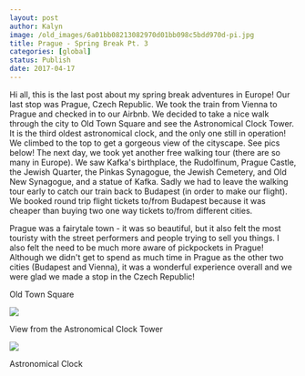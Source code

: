 ```yaml
---
layout: post
author: Kalyn
image: /old_images/6a01bb08213082970d01bb098c5bdd970d-pi.jpg
title: Prague - Spring Break Pt. 3
categories: [global]
status: Publish
date: 2017-04-17
---
```


Hi all, this is the last post about my spring break adventures in Europe! Our last stop was Prague, Czech Republic. We took the train from Vienna to Prague and checked in to our Airbnb. We decided to take a nice walk through the city to Old Town Square and see the Astronomical Clock Tower. It is the third oldest astronomical clock, and the only one still in operation! We climbed to the top to get a gorgeous view of the cityscape. See pics below!
The next day, we took yet another free walking tour (there are so many in Europe). We saw Kafka's birthplace, the Rudolfinum, Prague Castle, the Jewish Quarter, the Pinkas Synagogue, the Jewish Cemetery, and Old New Synagogue, and a statue of Kafka. Sadly we had to leave the walking tour early to catch our train back to Budapest (in order to make our flight). We booked round trip flight tickets to/from Budapest because it was cheaper than buying two one way tickets to/from different cities.

Prague was a fairytale town - it was so beautiful, but it also felt the most touristy with the street performers and people trying to sell you things. I also felt the need to be much more aware of pickpockets in Prague! Although we didn't get to spend as much time in Prague as the other two cities (Budapest and Vienna), it was a wonderful experience overall and we were glad we made a stop in the Czech Republic!

Old Town Square


![](/old_images/6a01bb08213082970d01bb098c5be3970d-pi.jpg)

View from the Astronomical Clock Tower


![](/old_images/6a01bb08213082970d01b7c8e93298970b-pi.jpg)

Astronomical Clock

